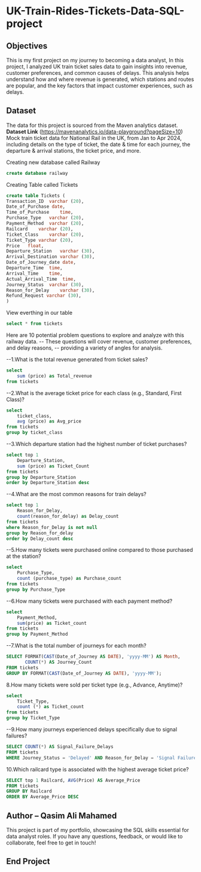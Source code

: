 # UK-Train-Rides-Tickets-Data-SQL-project

## Objectives

This is my first project on my journey to becoming a data analyst, In this project, I analyzed UK train ticket sales data to gain insights into revenue, customer preferences, and common causes of delays. This analysis helps understand how and where revenue is generated, which stations and routes are popular, and the key factors that impact customer experiences, such as delays.

## Dataset
The data for this project is sourced from the Maven analytics dataset.
**Dataset Link** (https://mavenanalytics.io/data-playground?pageSize=10)
Mock train ticket data for National Rail in the UK, from Jan to Apr 2024, including details on the type of ticket, the date & time for each journey, the departure & arrival stations, the ticket price, and more.



Creating new database called Railway
```sql
create database railway
```

Creating Table called Tickets

```sql
create table Tickets (
Transaction_ID	varchar (20),
Date_of_Purchase date,	
Time_of_Purchase	time,
Purchase_Type	varchar (20),
Payment_Method	varchar (20),
Railcard	varchar (20),
Ticket_Class	varchar (20),
Ticket_Type	varchar (20),
Price	float,
Departure_Station	varchar (30),
Arrival_Destination	varchar (30),
Date_of_Journey_date date,
Departure_Time	time,
Arrival_Time	time,
Actual_Arrival_Time	 time,
Journey_Status	varchar (30),
Reason_for_Delay	varchar (30),
Refund_Request varchar (30),
)
```

View everthing in our table
```sql
select * from tickets
```

Here are 10 potential problem questions to explore and analyze with this railway data.
-- These questions will cover revenue, customer preferences, and delay reasons, 
-- providing a variety of angles for analysis.


--1.What is the total revenue generated from ticket sales?
```sql
select 
	sum (price) as Total_revenue
from tickets
```

--2.What is the average ticket price for each class (e.g., Standard, First Class)?
```sql
select
	ticket_class, 
	avg (price) as Avg_price
from tickets
group by ticket_class
```
--3.Which departure station had the highest number of ticket purchases?
```sql
select top 1
	Departure_Station,
	sum (price) as Ticket_Count
from tickets
group by Departure_Station
order by Departure_Station desc
```

--4.What are the most common reasons for train delays?
```sql
select top 1
	Reason_for_Delay,
	count(reason_for_delay) as Delay_count
from tickets
where Reason_for_Delay is not null
group by Reason_for_delay
order by Delay_count desc
```

--5.How many tickets were purchased online compared to those purchased at the station?
```sql
select 
	Purchase_Type,
	count (purchase_type) as Purchase_count
from tickets
group by Purchase_Type	
```
--6.How many tickets were purchased with each payment method?
```sql
select 
	Payment_Method,
	sum(price) as Ticket_count
from tickets
group by Payment_Method
```

--7.What is the total number of journeys for each month?
```sql
SELECT FORMAT(CAST(Date_of_Journey AS DATE), 'yyyy-MM') AS Month, 
       COUNT(*) AS Journey_Count
FROM tickets
GROUP BY FORMAT(CAST(Date_of_Journey AS DATE), 'yyyy-MM');
```


8.How many tickets were sold per ticket type (e.g., Advance, Anytime)?

```sql
select 
	Ticket_Type,
	count (*) as Ticket_count
from tickets
group by Ticket_Type
```


--9.How many journeys experienced delays specifically due to signal failures?

```sql
SELECT COUNT(*) AS Signal_Failure_Delays
FROM tickets
WHERE Journey_Status = 'Delayed' AND Reason_for_Delay = 'Signal Failure';
```


10.Which railcard type is associated with the highest average ticket price?
```sql
SELECT top 1 Railcard, AVG(Price) AS Average_Price
FROM tickets
GROUP BY Railcard
ORDER BY Average_Price DESC
```


## Author – Qasim Ali Mahamed
This project is part of my portfolio, showcasing the SQL skills essential for data analyst roles. If you have any questions, feedback, or would like to collaborate, feel free to get in touch!

## End Project
